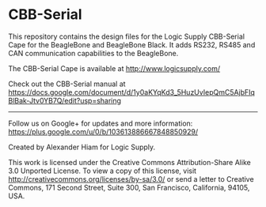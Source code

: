 CBB-Serial
==========

This repository contains the design files for the Logic Supply CBB-Serial Cape for the 
BeagleBone and BeagleBone Black. It adds RS232, RS485 and CAN communication capabilities
to the BeagleBone.

The CBB-Serial Cape is available at http://www.logicsupply.com/

Check out the CBB-Serial manual at https://docs.google.com/document/d/1y0aKYqKd3_5HuzUvIepQmC5AjbFIqBlBak-Jtv0YB7Q/edit?usp=sharing

----

Follow us on Google+ for updates and more information: https://plus.google.com/u/0/b/103613886667848850929/

Created by Alexander Hiam for Logic Supply.

This work is licensed under the Creative Commons Attribution-Share Alike 3.0 Unported License. 
To view a copy of this license, visit http://creativecommons.org/licenses/by-sa/3.0/ or send a 
letter to Creative Commons, 171 Second Street, Suite 300, San Francisco, California, 94105, USA.

